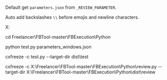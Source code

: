Default get `parameters.json` from `_REVIEW_PARAMETER`.

Auto add backslashes `\\` before emojis and newline characters.


X:

cd Freelancer\FBTool-master\FBExecution\Python

python test.py parameters_windows.json

cxfreeze -c test.py --target-dir dist\test


cxfreeze -c X:\Freelancer\FBTool-master\FBExecution\Python\review.py --target-dir X:\Freelancer\FBTool-master\FBExecution\Python\dist\review